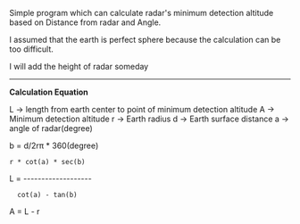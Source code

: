 Simple program which can calculate radar's minimum detection altitude based on Distance from radar and Angle.

I assumed that the earth is perfect sphere because the calculation can be too difficult.

I will add the height of radar someday

*********************************************************************************************************

**Calculation Equation**

L -> length from earth center to point of minimum detection altitude
A -> Minimum detection altitude
r -> Earth radius
d -> Earth surface distance
a -> angle of radar(degree)

b = d/2rπ * 360(degree)

    r * cot(a) * sec(b)
L = -------------------

      cot(a) - tan(b)
      
A = L - r
